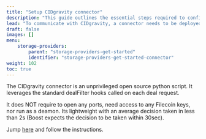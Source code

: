 ```yaml
---
title: "Setup CIDgravity connector"
description: "This guide outlines the essential steps required to configure the CIDgravity connector in conjunction with a Boost node."
lead: "To communicate with CIDgravity, a connector needs to be deployed on the miner markets node (boost / dropplet)."
draft: false
images: []
menu:
    storage-providers:
        parent: "storage-providers-get-started"
        identifier: "storage-providers-get-started-connector"
weight: 102
toc: true
---
```


The CIDgravity connector is an unprivileged open source python script. It leverages the standard dealFilter hooks called on each deal request.

It does NOT require to open any ports, need access to any Filecoin keys, nor run as a deamon. Its lightweight with an average decision taken in less than 2s (Boost expects the decision to be taken within 30sec).

Jump [here](https://github.com/CIDgravity/CIDgravity-X "Connector") and follow the instructions.
